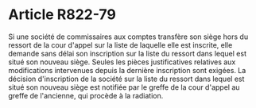 # Article R822-79

Si une société de commissaires aux comptes transfère son siège hors du ressort de la cour d'appel sur la liste de laquelle elle est inscrite, elle demande sans délai son inscription sur la liste du ressort dans lequel est situé son nouveau siège.   Seules les pièces justificatives relatives aux modifications intervenues depuis la dernière inscription sont exigées.   La décision d'inscription de la société sur la liste du ressort dans lequel est situé son nouveau siège est notifiée par le greffe de la cour d'appel au greffe de l'ancienne, qui procède à la radiation.